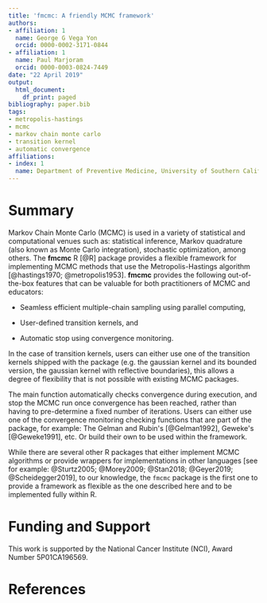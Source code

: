 ```yaml
---
title: 'fmcmc: A friendly MCMC framework'
authors:
- affiliation: 1
  name: George G Vega Yon
  orcid: 0000-0002-3171-0844
- affiliation: 1
  name: Paul Marjoram
  orcid: 0000-0003-0824-7449
date: "22 April 2019"
output:
  html_document:
    df_print: paged
bibliography: paper.bib
tags:
- metropolis-hastings
- mcmc
- markov chain monte carlo
- transition kernel
- automatic convergence
affiliations:
- index: 1
  name: Department of Preventive Medicine, University of Southern California
---
```


# Summary

Markov Chain Monte Carlo (MCMC) is used in a variety of statistical and computational venues such as: statistical inference, Markov quadrature (also known as Monte Carlo integration), stochastic optimization, among others. The **fmcmc** R [@R] package provides a flexible framework for implementing MCMC methods that use the Metropolis-Hastings algorithm [@hastings1970; @metropolis1953]. **fmcmc** provides the following out-of-the-box features that can be valuable for both practitioners of MCMC and educators:

*  Seamless efficient multiple-chain sampling using parallel computing,

*  User-defined transition kernels, and

*  Automatic stop using convergence monitoring.

In the case of transition kernels, users can either use one of the transition kernels shipped with the package (e.g. the gaussian kernel and its bounded version, the gaussian kernel with reflective boundaries), this allows a degree of flexibility that is not possible with existing MCMC packages.

The main function automatically checks convergence during execution, and stop the MCMC run once convergence has been reached, rather than having to pre-determine a fixed number of iterations. Users can either use one of the convergence monitoring checking functions that are part of the package, for example: The Gelman and Rubin's [@Gelman1992], Geweke's [@Geweke1991], etc. Or build their own to be used within the framework.

While there are several other R packages that either implement MCMC algorithms or provide wrappers for implementations in other languages [see for example: @Sturtz2005; @Morey2009; @Stan2018; @Geyer2019; @Scheidegger2019], to our knowledge, the `fmcmc` package is the first one to provide a framework as flexible as the one described here and to be implemented fully within R.

# Funding and Support

This work is supported by the National Cancer Institute (NCI), Award Number 5P01CA196569.

# References
